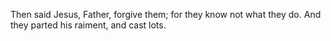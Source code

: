 Then said Jesus, Father, forgive them; for they know not what they do. And they parted his raiment, and cast lots.
